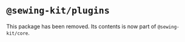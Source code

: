 # `@sewing-kit/plugins`

This package has been removed. Its contents is now part of `@sewing-kit/core`.
